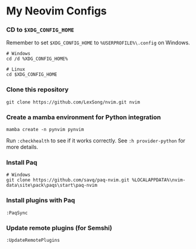 # My Neovim Configs

### CD to `$XDG_CONFIG_HOME`

Remember to set `$XDG_CONFIG_HOME` to `%USERPROFILE%\.config` on Windows.

    # Windows
    cd /d %XDG_CONFIG_HOME%

    # Linux
    cd $XDG_CONFIG_HOME

### Clone this repository

    git clone https://github.com/LexSong/nvim.git nvim

### Create a mamba environment for Python integration

    mamba create -n pynvim pynvim

Run `:checkhealth` to see if it works correctly.
See `:h provider-python` for more details.

### Install Paq

    # Windows
    git clone https://github.com/savq/paq-nvim.git %LOCALAPPDATA%\nvim-data\site\pack\paqs\start\paq-nvim

### Install plugins with Paq

    :PaqSync

### Update remote plugins (for Semshi)

    :UpdateRemotePlugins
